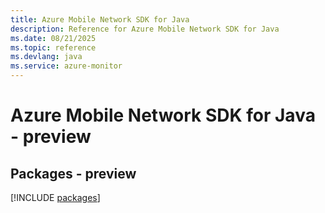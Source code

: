 ```yaml
---
title: Azure Mobile Network SDK for Java
description: Reference for Azure Mobile Network SDK for Java
ms.date: 08/21/2025
ms.topic: reference
ms.devlang: java
ms.service: azure-monitor
---
```

# Azure Mobile Network SDK for Java - preview
## Packages - preview
[!INCLUDE [packages](mobile-network-index.md)]
